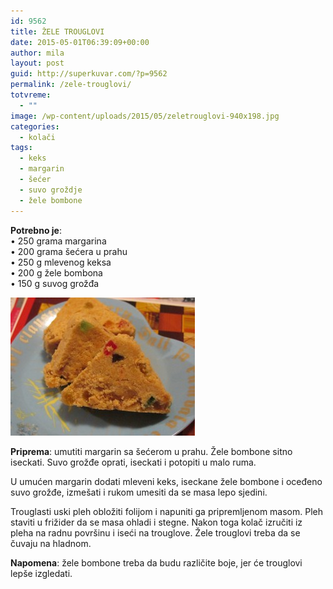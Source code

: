 ```yaml
---
id: 9562
title: ŽELE TROUGLOVI
date: 2015-05-01T06:39:09+00:00
author: mila
layout: post
guid: http://superkuvar.com/?p=9562
permalink: /zele-trouglovi/
totvreme:
  - ""
image: /wp-content/uploads/2015/05/zeletrouglovi-940x198.jpg
categories:
  - kolači
tags:
  - keks
  - margarin
  - šećer
  - suvo groždje
  - žele bombone
---
```

**Potrebno je**:  
• 250 grama margarina  
• 200 grama šećera u prahu  
• 250 g mlevenog keksa  
• 200 g žele bombona  
• 150 g suvog grožđa

![<img class="alignnone size-medium wp-image-9594" src="/wp-content/uploads/2015/05/zeletrouglovi-1024x768.jpg" alt="zeletrouglovi" width="300" height="225" />](/wp-content/uploads/2015/05/zeletrouglovi-e1430748483768.jpg)

**Priprema**: umutiti margarin sa šećerom u prahu. Žele bombone sitno iseckati. Suvo grožđe oprati, iseckati i potopiti u malo ruma.

U umućen margarin dodati mleveni keks, iseckane žele bombone i oceđeno suvo grožđe, izmešati i rukom umesiti da se masa lepo sjedini.

Trouglasti uski pleh obložiti folijom i napuniti ga pripremljenom masom. Pleh staviti u frižider da se masa ohladi i stegne. Nakon toga kolač izručiti iz pleha na radnu površinu i iseći na trouglove. Žele trouglovi treba da se čuvaju na hladnom.

**Napomena**:   žele bombone treba da budu različite boje, jer će trouglovi lepše izgledati.